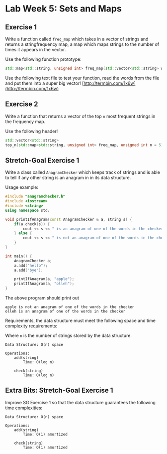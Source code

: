 Lab Week 5: Sets and Maps
=========================

Exercise 1
----------

Write a function called `freq_map` which takes in a vector
of strings and returns a stringfrequency map, a map which
maps strings to the number of times it appears in the
vector.

Use the following function prototype:
```cpp
std::map<std::string, unsigned int> freq_map(std::vector<std::string> words) 
```
Use the following text file to test your function, read the words
from the file and put them into a super big vector!
[http://termbin.com/1x6w](http://termbin.com/1x6w)


Exercise 2
----------
Write a function that returns a vector of the top `n` most frequent strings in the frequency map.

Use the following header!

```cpp
std::vector<std::string> 
top_n(std::map<std::string, unsigned int> freq_map, unsigned int n = 5)
```

Stretch-Goal Exercise 1
-----------------------
Write a class called `AnagramChecker` which 
keeps track of strings and is able to tell
if any other string is an anagram in in its
data structure.

Usage example:
```cpp
#include "anagramchecker.h"
#include <iostream>
#include <string>
using namespace std;

void printIfAnagram(const AnagramChecker & a, string s) {
    if(a.check(s)) {
        cout << s << " is an anagram of one of the words in the checker" << endl;
    } else {
        cout << s << " is not an anagram of one of the words in the checker" << endl;
    }
}

int main() {
    AnagramChecker a;
    a.add("hello");
    a.add("bye");

    printIfAnagram(a, "apple");
    printIfAnagram(a, "olleh");
}
```

The above program should print out 
```text
apple is not an anagram of one of the words in the checker
olleh is an anagram of one of the words in the checker

```
Requirements, the data structure must meet the following
space and time complexity requirements:

Where `n` is the number of strings stored by the data structure.
```text
Data Structure: O(n) space

Operations:
    add(string)
        Time: O(log n)
    
    check(string)
        Time: O(log n)
```

Extra Bits: Stretch-Goal Exercise 1
-----------------------------------
Improve SG Exercise 1 so that the data structure guarantees
the following time complexities: 

```text
Data Structure: O(n) space

Operations:
    add(string)
        Time: O(1) amortized
    
    check(string)
        Time: O(1) amortized
```


